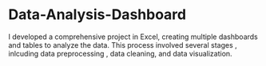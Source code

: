 # Data-Analysis-Dashboard
I developed a comprehensive project in Excel, creating multiple dashboards and tables to analyze the data. This process involved several stages , inlcuding data preprocessing , data cleaning, and data visualization.
